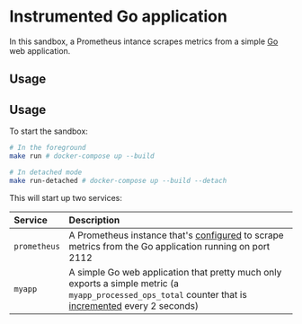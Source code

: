 # Instrumented Go application

In this sandbox, a Prometheus intance scrapes metrics from a simple [Go](https://golang.org) web application.

## Usage

## Usage

To start the sandbox:

```bash
# In the foreground
make run # docker-compose up --build

# In detached mode
make run-detached # docker-compose up --build --detach
```

This will start up two services:

Service | Description
:-------|:-----------
`prometheus` | A Prometheus instance that's [configured](./prometheus/prometheus.yml) to scrape metrics from the Go application running on port 2112
`myapp` | A simple Go web application that pretty much only exports a simple metric (a `myapp_processed_ops_total` counter that is [incremented](./myapp/main.go#L27-L34) every 2 seconds)